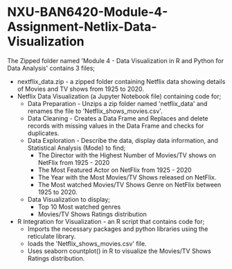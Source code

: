 # NXU-BAN6420-Module-4-Assignment-Netlix-Data-Visualization

The Zipped folder named 'Module 4 - Data Visualization in R and Python for Data Analysis' contains 3 files;
- nextflix_data.zip - a zipped folder containing Netflix data showing details of Movies and TV shows from 1925 to 2020.
- Netflix Data Visualization (a Jupyter Notebook file) containing code for;
  - Data Preparation - Unzips a zip folder named 'netflix_data' and renames the file to 'Netflix_shows_movies.csv'.
  - Data Cleaning - Creates a Data Frame and Replaces and delete records with missing values in the Data Frame and checks for duplicates.
  - Data Exploration - Describe the data, display data information, and Statistical Analysis (Mode) to find;
      - The Director with the Highest Number of Movies/TV shows on NetFlix from 1925 - 2020
      - The Most Featured Actor on NetFlix from 1925 - 2020
      - The Year with the Most Movies/TV Shows released on NetFlix.
      - The Most watched Movies/TV Shows Genre on NetFlix between 1925 to 2020.
  - Data Visualization to display;
      - Top 10 Most watched genres
      - Movies/TV Shows Ratings distribution
- R Integration for Visualization - an R script that contains code for;
     - Imports the necessary packages and python libraries using the reticulate library.
     - loads the 'Netflix_shows_movies.csv' file.
     - Uses seaborn countplot() in R to visualize the Movies/TV Shows Ratings distribution.
